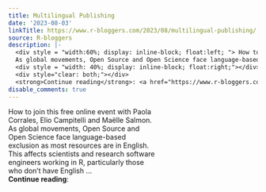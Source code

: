 ```yaml
---
title: Multilingual Publishing
date: '2023-08-03'
linkTitle: https://www.r-bloggers.com/2023/08/multilingual-publishing/
source: R-bloggers
description: |-
  <div style = "width:60%; display: inline-block; float:left; "> How to join this free online event with Paola Corrales, Elio Campitelli and Maëlle Salmon.<br />
  As global movements, Open Source and Open Science face language-based exclusion as most resources are in English. This affects scientists and research software engineers working in R, particularly those who don’t have English ...</div>
  <div style = "width: 40%; display: inline-block; float:right;"></div>
  <div style="clear: both;"></div>
  <strong>Continue reading</strong>: <a href="https://www.r-bloggers.com/2023/08/multilingual-publishin ...
disable_comments: true
---
```

<div style = "width:60%; display: inline-block; float:left; "> How to join this free online event with Paola Corrales, Elio Campitelli and Maëlle Salmon.<br />
As global movements, Open Source and Open Science face language-based exclusion as most resources are in English. This affects scientists and research software engineers working in R, particularly those who don’t have English ...</div>
<div style = "width: 40%; display: inline-block; float:right;"></div>
<div style="clear: both;"></div>
<strong>Continue reading</strong>: <a href="https://www.r-bloggers.com/2023/08/multilingual-publishin ...